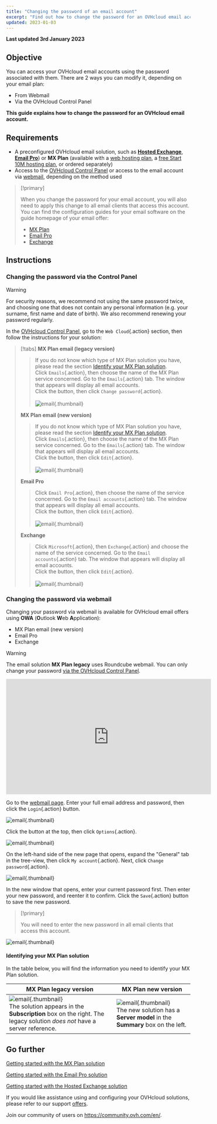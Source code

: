 ```yaml
---
title: "Changing the password of an email account"
excerpt: "Find out how to change the password for an OVHcloud email account"
updated: 2023-01-03
---
```


**Last updated 3rd January 2023**

## Objective

You can access your OVHcloud email accounts using the password associated with them. There are 2 ways you can modify it, depending on your email plan:

- From Webmail
- Via the OVHcloud Control Panel

**This guide explains how to change the password for an OVHcloud email account.**

## Requirements

- A preconfigured OVHcloud email solution, such as [**Hosted Exchange**](https://www.ovhcloud.com/en-gb/emails/hosted-exchange/), [**Email Pro**](https://www.ovhcloud.com/en-gb/emails/email-pro/)) or **MX Plan** (available with a [web hosting plan](https://www.ovhcloud.com/en-gb/web-hosting/), a [free Start 10M hosting plan](https://www.ovhcloud.com/en-gb/domains/free-web-hosting/), or ordered separately)
- Access to the [OVHcloud Control Panel](https://www.ovh.com/auth/?action=gotomanager&from=https://www.ovh.co.uk/&ovhSubsidiary=GB) or access to the email account via [webmail](https://www.ovhcloud.com/en-gb/mail/), depending on the method used


> [!primary]
>
> When you change the password for your email account, you will also need to apply this change to all email clients that access this account. You can find the configuration guides for your email software on the guide homepage of your email offer:
>
> - [MX Plan](https://docs.ovh.com/gb/en/emails/)
> - [Email Pro](https://docs.ovh.com/gb/en/emails-pro/)
> - [Exchange](https://docs.ovh.com/gb/en/microsoft-collaborative-solutions/)
>

## Instructions

### Changing the password via the Control Panel <a name="controlpanel"></a>

> [!warning]
> For security reasons, we recommend not using the same password twice, and choosing one that does not contain any personal information (e.g. your surname, first name and date of birth). We also recommend renewing your password regularly.

In the [OVHcloud Control Panel](https://www.ovh.com/auth/?action=gotomanager&from=https://www.ovh.co.uk/&ovhSubsidiary=GB), go to the `Web Cloud`{.action} section, then follow the instructions for your solution:

> [!tabs]
> **MX Plan email (legacy version)**
>>
>> If you do not know which type of MX Plan solution you have, please read the section [Identify your MX Plan solution](#whichmxplan).<br>
>> Click `Emails`{.action}, then choose the name of the MX Plan service concerned. Go to the `Emails`{.action} tab. The window that appears will display all email accounts. <br>
>> Click the <i class="icons-ellipsis icons-border-rounded icons-masterbrand-blue"></i> button, then click `Change password`{.action}.<br><br>
>>![email](images/email-password-mxplan-legacy01.png){.thumbnail}<br>
>>
> **MX Plan email (new version)**
>>
>> If you do not know which type of MX Plan solution you have, please read the section [Identify your MX Plan solution](#whichmxplan).<br>
>> Click `Emails`{.action}, then choose the name of the MX Plan service concerned. Go to the `Emails`{.action} tab. The window that appears will display all email accounts. <br>
>> Click the <i class="icons-ellipsis icons-border-rounded icons-masterbrand-blue"></i> button, then click `Edit`{.action}.<br><br>
>>![email](images/email-password-mxplan-new01.png){.thumbnail}<br>
>>
> **Email Pro**
>>
>> Click `Email Pro`{.action}, then choose the name of the service concerned. Go to the `Email accounts`{.action} tab. The window that appears will display all email accounts.<br>
>> Click the <i class="icons-ellipsis icons-border-rounded icons-masterbrand-blue"></i> button, then click `Edit`{.action}.<br><br>
>>![email](images/email-password-emailpro01.png){.thumbnail}<br>
>>
> **Exchange**
>>
>> Click `Microsoft`{.action}, then `Exchange`{.action} and choose the name of the service concerned. Go to the `Email accounts`{.action} tab. The window that appears will display all email accounts.<br>
>> Click the <i class="icons-ellipsis icons-border-rounded icons-masterbrand-blue"></i> button, then click `Edit`{.action}.<br><br>
>>![email](images/email-password-exchange01.png){.thumbnail}<br>
>>

### Changing the password via webmail

Changing your password via webmail is available for OVHcloud email offers using **OWA** (**O**utlook **W**eb **A**pplication):

- MX Plan email (new version)
- Email Pro
- Exchange

> [!warning]
>
> The email solution **MX Plan legacy** uses Roundcube webmail. You can only change your password [via the OVHcloud Control Panel](#controlpanel).
>

<iframe width="560" height="315" src="https://www.youtube-nocookie.com/embed/msmUN7cLSNI" title="YouTube video player" frameborder="0" allow="accelerometer; autoplay; clipboard-write; encrypted-media; gyroscope; picture-in-picture" allowfullscreen></iframe>

Go to the [webmail page](https://www.ovhcloud.com/en-gb/mail/). Enter your full email address and password, then click the `Login`{.action} button. 

![email](images/mxplan-password-new-step2.png){.thumbnail}

Click the <i class="icons-gear-concept icons-masterbrand-blue"></i> button at the top, then click `Options`{.action}.

![email](images/mxplan-password-new-step3.png){.thumbnail}

On the left-hand side of the new page that opens, expand the "General" tab in the tree-view, then click `My account`{.action}. Next, click `Change password`{.action}.

![email](images/mxplan-password-new-step4.png){.thumbnail}

In the new window that opens, enter your current password first. Then enter your new password, and reenter it to confirm. Click the `Save`{.action} button to save the new password.

> [!primary]
>
> You will need to enter the new password in all email clients that access this account.
>

![email](images/mxplan-password-new-step5.png){.thumbnail}

#### Identifying your MX Plan solution <a name="whichmxplan"></a>

In the table below, you will find the information you need to identify your MX Plan solution.

|MX Plan legacy version|MX Plan new version|
|---|---|
|![email](images/mxplan-starter-legacy-step1.png){.thumbnail}<br> The solution appears in the **Subscription** box on the right. The legacy solution *does not* have a server reference.|![email](images/mxplan-starter-new-step1.png){.thumbnail}<br>The new solution has a **Server model** in the **Summary** box on the left.|

## Go further

[Getting started with the MX Plan solution](/pages/web/emails/email_generalities)

[Getting started with the Email Pro solution](/pages/web/emails-pro/first_config)

[Getting started with the Hosted Exchange solution](/pages/web/microsoft-collaborative-solutions/exchange_starting_hosted)

If you would like assistance using and configuring your OVHcloud solutions, please refer to our support [offers](https://www.ovhcloud.com/en-gb/support-levels/).

Join our community of users on <https://community.ovh.com/en/>.

